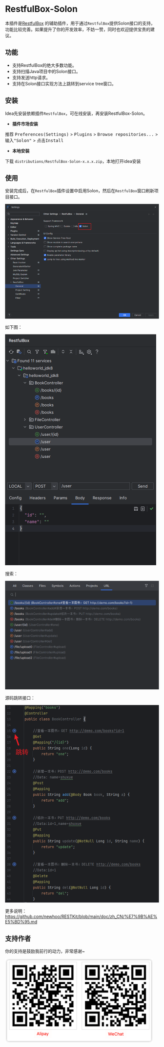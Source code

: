 # RestfulBox-Solon

本插件是[RestfulBox](https://plugins.jetbrains.com/plugin/14723-restkit) 的辅助插件，用于通过`RestfulBox`提供Solon接口的支持，功能比较完善。如果提升了你的开发效率，不妨一赞，同时也欢迎提供宝贵的建议。

## 功能
- 支持RestfulBox的绝大多数功能。
- 支持扫描Java项目中的Solon接口。
- 支持发送http请求。
- 支持在Solon接口实现方法上跳转到service tree窗口。

## 安装

Idea先安装依赖插件`RestfulBox`，可在线安装，再安装RestfulBox-Solon。

- **插件市场安装**

推荐 <kbd>Preferences(Settings)</kbd> > <kbd>Plugins</kbd> > <kbd>Browse repositories...</kbd> > <kbd>输入"Solon"</kbd> > <kbd>点击Install</kbd>

- **本地安装**

下载 `distributions/RestfulBox-Solon-x.x.x.zip`，本地打开idea安装


## 使用
安装完成后，在`RestfulBox`插件设置中启用Solon，然后在`RestfulBox`窗口刷新项目接口。

![enable](./.images/setting.png)

如下图：

![plugin](./.images/plugin.png)

搜索：

![plugin](./.images/search.png)

源码跳转接口：

![plugin](./.images/jump.png)

更多说明：
https://github.com/newhoo/RESTKit/blob/main/doc/zh_CN/%E7%9B%AE%E5%BD%95.md

## 支持作者
你的支持是鼓励我前行的动力，非常感谢~

![pay](.images/pay.png)